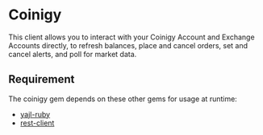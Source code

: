 # Coinigy

This client allows you to interact with your Coinigy Account and Exchange Accounts directly, to refresh balances, place and cancel orders, set and cancel alerts, and poll for market data.

## Requirement

The coinigy gem depends on these other gems for usage at runtime:

  * [yajl-ruby](https://github.com/brianmario/yajl-ruby)
  * [rest-client](https://github.com/rest-client/rest-client)
